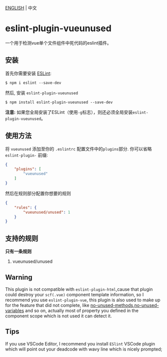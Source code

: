 [ENGLISH](https://github.com/IWANABETHATGUY/eslint-plugin-vueunused) | 中文
# eslint-plugin-vueunused

一个用于检测vue单个文件组件中死代码的eslint插件。

## 安装

首先你需要安装 [ESLint](http://eslint.org):

```
$ npm i eslint --save-dev
```

然后, 安装 `eslint-plugin-vueunused` 

```
$ npm install eslint-plugin-vueunused --save-dev
```

**注意:** 
如果您全局安装了ESLint（使用`-g`标志），则还必须全局安装`eslint-plugin-vueunused`。
## 使用方法

将 `vueunused` 添加至你的 `.eslintrc` 配置文件中的`plugins`部分. 你可以省略 `eslint-plugin-` 前缀:

```json
{
    "plugins": [
        "vueunused"
    ]
}
```


然后在规则部分配置你想要的规则
```json
{
    "rules": {
        "vueunused/unused": 1
    }
}
```

## 支持的规则
**只有一条规则**
1. vueunused/unused




## Warning
This plugin is not compatible with `eslint-plugin-html`,cause that plugin could destroy your `scf(.vue)` component template information, so I recommend you use `eslint-plugin-vue`, this plugin is also used to make up for the feature that did not complete, like [no-unused-methods](https://github.com/vuejs/eslint-plugin-vue/issues/848),[no-unused-variables](https://github.com/vuejs/eslint-plugin-vue/issues/631) and so on, actually most of property you defined in the component scope which is not used it can detect it.

## Tips
If you use VSCode Editor, I recommend you install `ESlint` VSCode plugin which will point out your deadcode with wavy line which is nicely prompted;